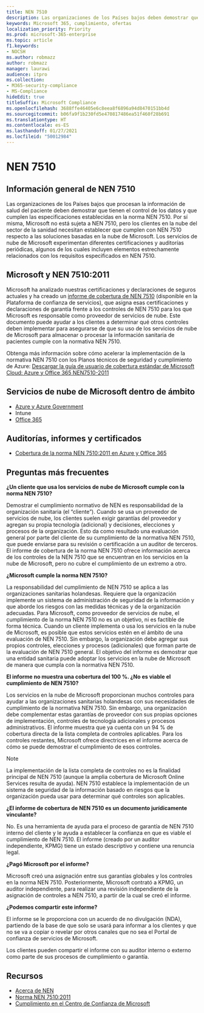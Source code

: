 ```yaml
---
title: NEN 7510
description: Las organizaciones de los Países bajos deben demostrar que tienen control sobre los datos de salud del paciente de acuerdo con la norma NEN 7510.
keywords: Microsoft 365, cumplimiento, ofertas
localization_priority: Priority
ms.prod: microsoft-365-enterprise
ms.topic: article
f1.keywords:
- NOCSH
ms.author: robmazz
author: robmazz
manager: laurawi
audience: itpro
ms.collection:
- M365-security-compliance
- MS-Compliance
hideEdit: true
titleSuffix: Microsoft Compliance
ms.openlocfilehash: 3688ffe46405e6c8eea8f6896a94d8470151bb4d
ms.sourcegitcommit: b06fa9f1b230fd5e470817486ea51f460f28b691
ms.translationtype: HT
ms.contentlocale: es-ES
ms.lasthandoff: 01/27/2021
ms.locfileid: "50012984"
---
```

# <a name="nen-7510"></a>NEN 7510

## <a name="nen-7510-overview"></a>Información general de NEN 7510

Las organizaciones de los Países bajos que procesan la información de salud del paciente deben demostrar que tienen el control de los datos y que cumplen las especificaciones establecidas en la norma NEN 7510. Por sí misma, Microsoft no está sujeta a NEN 7510, pero los clientes en la nube del sector de la sanidad necesitan establecer que cumplen con NEN 7510 respecto a las soluciones basadas en la nube de Microsoft. Los servicios de nube de Microsoft experimentan diferentes certificaciones y auditorías periódicas, algunos de los cuales incluyen elementos estrechamente relacionados con los requisitos especificados en NEN 7510.

## <a name="microsoft-and-nen-75102011"></a>Microsoft y NEN 7510:2011

Microsoft ha analizado nuestras certificaciones y declaraciones de seguros actuales y ha creado un [informe de cobertura de NEN 7510](https://servicetrust.microsoft.com/ViewPage/TrustDocumentsV3?command=Download&downloadType=Document&downloadId=3285c45c-921c-49ad-b881-be43e0b70490&tab=7f51cb60-3d6c-11e9-b2af-7bb9f5d2d913&docTab=7f51cb60-3d6c-11e9-b2af-7bb9f5d2d913_Compliance_Guides) (disponible en la Plataforma de confianza de servicios), que asigna esas certificaciones y declaraciones de garantía frente a los controles de NEN 7510 para los que Microsoft es responsable como proveedor de servicios de nube. Este documento puede ayudar a los clientes a determinar qué otros controles deben implementar para asegurarse de que su uso de los servicios de nube de Microsoft para almacenar o procesar la información sanitaria de pacientes cumple con la normativa NEN 7510.

Obtenga más información sobre cómo acelerar la implementación de la normativa NEN 7510 con los Planos técnicos de seguridad y cumplimiento de Azure: [Descargar la guía de usuario de cobertura estándar de Microsoft Cloud: Azure y Office 365 NEN7510-2011](https://aka.ms/Azure-NEN7510-2011)

## <a name="microsoft-in-scope-cloud-services"></a>Servicios de nube de Microsoft dentro de ámbito

- [Azure y Azure Government](https://aka.ms/AzureCompliance)
- Intune
- [Office 365](https://go.microsoft.com/fwlink/p/?LinkID=2077751)

## <a name="audits-reports-and-certificates"></a>Auditorías, informes y certificados

- [Cobertura de la norma NEN 7510:2011 en Azure y Office 365](https://servicetrust.microsoft.com/ViewPage/MSComplianceGuideV3?command=Download&downloadType=Document&downloadId=15d5a5fa-fbb6-4ea6-8126-2a2c684ae789&tab=7027ead0-3d6b-11e9-b9e1-290b1eb4cdeb&docTab=7027ead0-3d6b-11e9-b9e1-290b1eb4cdeb_GRC_Assessment_Reports)

## <a name="frequently-asked-questions"></a>Preguntas más frecuentes

**¿Un cliente que usa los servicios de nube de Microsoft cumple con la norma NEN 7510?**

Demostrar el cumplimiento normativo de NEN es responsabilidad de la organización sanitaria (el “cliente”). Cuando se usa un proveedor de servicios de nube, los clientes suelen exigir garantías del proveedor y agregan su propia tecnología (adicional) y decisiones, elecciones y procesos de la organización. Esto da como resultado una evaluación general por parte del cliente de su cumplimiento de la normativa NEN 7510, que puede enviarse para su revisión o certificación a un auditor de terceros. El informe de cobertura de la norma NEN 7510 ofrece información acerca de los controles de la NEN 7510 que se encuentran en los servicios en la nube de Microsoft, pero no cubre el cumplimiento de un extremo a otro.

**¿Microsoft cumple la norma NEN 7510?**

La responsabilidad del cumplimiento de NEN 7510 se aplica a las organizaciones sanitarias holandesas. Requiere que la organización implemente un sistema de administración de seguridad de la información y que aborde los riesgos con las medidas técnicas y de la organización adecuadas. Para Microsoft, como proveedor de servicios de nube, el cumplimiento de la norma NEN 7510 no es un objetivo, ni es factible de forma técnica. Cuando un cliente implementa o usa los servicios en la nube de Microsoft, es posible que estos servicios estén en el ámbito de una evaluación de NEN 7510. Sin embargo, la organización debe agregar sus propios controles, elecciones y procesos (adicionales) que forman parte de la evaluación de NEN 7510 general. El objetivo del informe es demostrar que una entidad sanitaria puede adoptar los servicios en la nube de Microsoft de manera que cumpla con la normativa NEN 7510.

**El informe no muestra una cobertura del 100 %. ¿No es viable el cumplimiento de NEN 7510?**

Los servicios en la nube de Microsoft proporcionan muchos controles para ayudar a las organizaciones sanitarias holandesas con sus necesidades de cumplimiento de la normativa NEN 7510. Sin embargo, una organización debe complementar estas garantías de proveedor con sus propias opciones de implementación, controles de tecnología adicionales y procesos administrativos. El informe muestra que ya cuenta con un 94 % de cobertura directa de la lista completa de controles aplicables. Para los controles restantes, Microsoft ofrece directrices en el informe acerca de cómo se puede demostrar el cumplimiento de esos controles.

> [!NOTE]
> La implementación de la lista completa de controles no es la finalidad principal de NEN 7510 (aunque la amplia cobertura de Microsoft Online Services resulta de ayuda). NEN 7510 establece la implementación de un sistema de seguridad de la información basado en riesgos que la organización pueda usar para determinar qué controles son aplicables.

**¿El informe de cobertura de NEN 7510 es un documento jurídicamente vinculante?**

No. Es una herramienta de ayuda para el proceso de garantía de NEN 7510 interno del cliente y le ayuda a establecer la confianza en que es viable el cumplimiento de NEN 7510. El informe (creado por un auditor independiente, KPMG) tiene un estado descriptivo y contiene una renuncia legal.

**¿Pagó Microsoft por el informe?**

Microsoft creó una asignación entre sus garantías globales y los controles en la norma NEN 7510. Posteriormente, Microsoft contrató a KPMG, un auditor independiente, para realizar una revisión independiente de la asignación de controles a NEN 7510, a partir de la cual se creó el informe.

**¿Podemos compartir este informe?**

El informe se le proporciona con un acuerdo de no divulgación (NDA), partiendo de la base de que solo se usará para informar a los clientes y que no se va a copiar o revelar por otros canales que no sea el Portal de confianza de servicios de Microsoft.

Los clientes pueden compartir el informe con su auditor interno o externo como parte de sus procesos de cumplimiento o garantía.

## <a name="resources"></a>Recursos

- [Acerca de NEN](https://www.nen.nl/About-NEN.htm)
- [Norma NEN 7510:2011](https://www.nen.nl/NEN-Shop-2/Standard/NEN-75102011-nl.htm)
- [Cumplimiento en el Centro de Confianza de Microsoft](https://www.microsoft.com/trust-center/compliance/compliance-overview)
